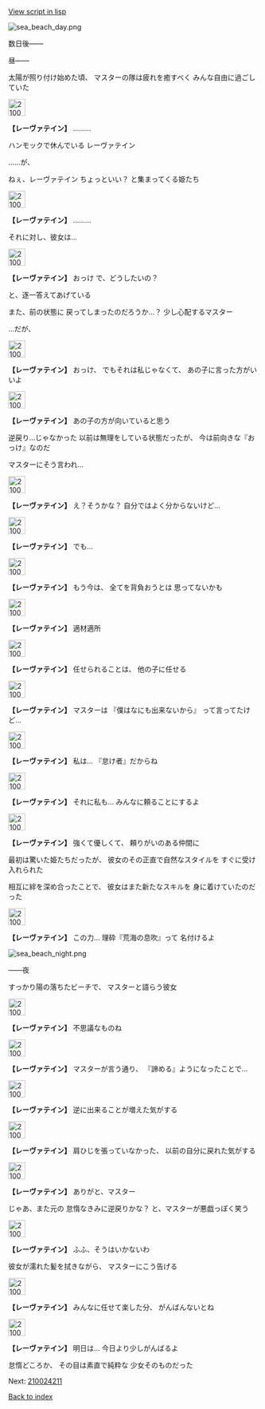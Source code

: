 [View script in lisp](../scripts/210023214.txt)

![sea_beach_day.png](../images/backgrounds/sea_beach_day.png)

数日後――

昼――

太陽が照り付け始めた頃、
マスターの隊は疲れを癒すべく
みんな自由に過ごしていた

<img src="../images/units/2100231.png" alt="2100231.png" height="34"/>

**【レーヴァテイン】**
………

ハンモックで休んでいる
レーヴァテイン

……が、

ねぇ、レーヴァテイン
ちょっといい？
と集まってくる姫たち

<img src="../images/units/2100231.png" alt="2100231.png" height="34"/>

**【レーヴァテイン】**
………

それに対し、彼女は…

<img src="../images/units/2100231.png" alt="2100231.png" height="34"/>

**【レーヴァテイン】**
おっけ
で、どうしたいの？

と、逐一答えてあげている

また、前の状態に
戻ってしまったのだろうか…？
少し心配するマスター

…だが、

<img src="../images/units/2100231.png" alt="2100231.png" height="34"/>

**【レーヴァテイン】**
おっけ、
でもそれは私じゃなくて、
あの子に言った方がいいよ

<img src="../images/units/2100231.png" alt="2100231.png" height="34"/>

**【レーヴァテイン】**
あの子の方が向いていると思う

逆戻り…じゃなかった
以前は無理をしている状態だったが、
今は前向きな『おっけ』なのだ

マスターにそう言われ…

<img src="../images/units/2100231.png" alt="2100231.png" height="34"/>

**【レーヴァテイン】**
え？そうかな？
自分ではよく分からないけど…

<img src="../images/units/2100231.png" alt="2100231.png" height="34"/>

**【レーヴァテイン】**
でも…

<img src="../images/units/2100231.png" alt="2100231.png" height="34"/>

**【レーヴァテイン】**
もう今は、
全てを背負おうとは
思ってないかも

<img src="../images/units/2100231.png" alt="2100231.png" height="34"/>

**【レーヴァテイン】**
適材適所

<img src="../images/units/2100231.png" alt="2100231.png" height="34"/>

**【レーヴァテイン】**
任せられることは、
他の子に任せる

<img src="../images/units/2100231.png" alt="2100231.png" height="34"/>

**【レーヴァテイン】**
マスターは
『僕はなにも出来ないから』
って言ってたけど…

<img src="../images/units/2100231.png" alt="2100231.png" height="34"/>

**【レーヴァテイン】**
私は…
『怠け者』だからね

<img src="../images/units/2100231.png" alt="2100231.png" height="34"/>

**【レーヴァテイン】**
それに私も…
みんなに頼ることにするよ

<img src="../images/units/2100231.png" alt="2100231.png" height="34"/>

**【レーヴァテイン】**
強くて優しくて、
頼りがいのある仲間に

最初は驚いた姫たちだったが、
彼女のその正直で自然なスタイルを
すぐに受け入れられた

相互に絆を深め合ったことで、
彼女はまた新たなスキルを
身に着けていたのだった

<img src="../images/units/2100231.png" alt="2100231.png" height="34"/>

**【レーヴァテイン】**
この力…
理砕『荒海の息吹』って
名付けるよ

![sea_beach_night.png](../images/backgrounds/sea_beach_night.png)

――夜

すっかり陽の落ちたビーチで、
マスターと語らう彼女

<img src="../images/units/2100231.png" alt="2100231.png" height="34"/>

**【レーヴァテイン】**
不思議なものね

<img src="../images/units/2100231.png" alt="2100231.png" height="34"/>

**【レーヴァテイン】**
マスターが言う通り、
『諦める』ようになったことで…

<img src="../images/units/2100231.png" alt="2100231.png" height="34"/>

**【レーヴァテイン】**
逆に出来ることが増えた気がする

<img src="../images/units/2100231.png" alt="2100231.png" height="34"/>

**【レーヴァテイン】**
肩ひじを張っていなかった、
以前の自分に戻れた気がする

<img src="../images/units/2100231.png" alt="2100231.png" height="34"/>

**【レーヴァテイン】**
ありがと、マスター

じゃあ、また元の
怠惰なきみに逆戻りかな？
と、マスターが悪戯っぽく笑う

<img src="../images/units/2100231.png" alt="2100231.png" height="34"/>

**【レーヴァテイン】**
ふふ、そうはいかないわ

彼女が濡れた髪を拭きながら、
マスターにこう告げる

<img src="../images/units/2100231.png" alt="2100231.png" height="34"/>

**【レーヴァテイン】**
みんなに任せて楽した分、
がんばんないとね

<img src="../images/units/2100231.png" alt="2100231.png" height="34"/>

**【レーヴァテイン】**
明日は…
今日より少しがんばるよ

怠惰どころか、
その目は素直で純粋な
少女そのものだった


Next: [210024211](210024211.md)

[Back to index](index.md)
